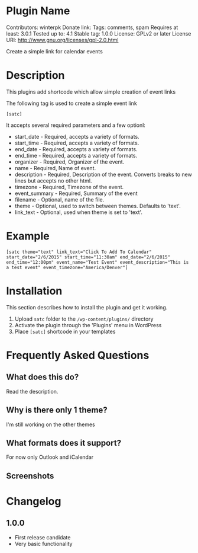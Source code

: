 # Plugin Name
Contributors: winterpk
Donate link: 
Tags: comments, spam
Requires at least: 3.0.1
Tested up to: 4.1
Stable tag: 1.0.0
License: GPLv2 or later
License URI: http://www.gnu.org/licenses/gpl-2.0.html

Create a simple link for calendar events 

# Description 

This plugins add shortcode which allow simple creation of event links

The following tag is used to create a simple event link

`[satc]`

It accepts several required parameters and a few optionl:

*   start_date 			- Required, accepts a variety of formats.
*   start_time			- Required, accepts a variety of formats.
*	end_date			- Required, accepts a variety of formats.
*	end_time			- Required, accepts a variety of formats.
*	organizer			- Required, Organizer of the event.
*	name				- Required, Name of event.
*	description 		- Required, Description of the event. Converts breaks to new lines but accepts no other html.
*   timezone			- Required, Timezone of the event.
*	event_summary		- Required, Summary of the event
*	filename			- Optional, name of the file.
*	theme 				- Optional, used to switch between themes. Defaults to 'text'.  
*   link_text 			- Optional, used when theme is set to 'text'.
 
# Example
`[satc theme="text" link_text="Click To Add To Calendar" start_date="2/6/2015" start_time="11:30am" end_date="2/6/2015" end_time="12:00pm" event_name="Test Event" event_description="This is a test event" event_timezone="America/Denver"]`

# Installation

This section describes how to install the plugin and get it working.

1. Upload `satc` folder to the `/wp-content/plugins/` directory
2. Activate the plugin through the 'Plugins' menu in WordPress
2. Place `[satc]` shortcode in your templates

# Frequently Asked Questions 

## What does this do? 

Read the description.
 
## Why is there only 1 theme?

I'm still working on the other themes

## What formats does it support?

For now only Outlook and iCalendar

## Screenshots


# Changelog 

## 1.0.0
* First release candidate
* Very basic functionality
